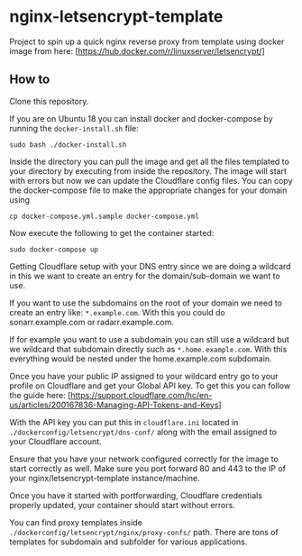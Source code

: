 # nginx-letsencrypt-template
Project to spin up a quick nginx reverse proxy from template using docker image from here: [https://hub.docker.com/r/linuxserver/letsencrypt/]

## How to

Clone this repository.

If you are on Ubuntu 18 you can install docker and docker-compose by running the `docker-install.sh` file:
```
sudo bash ./docker-install.sh
```

Inside the directory you can pull the image and get all the files templated to your directory by executing from inside the repository. The image will start with errors but now we can update the Cloudflare config files. You can copy the docker-compose file to make the appropriate changes for your domain using
```
cp docker-compose.yml.sample docker-compose.yml
```

Now execute the following to get the container started:
```
sudo docker-compose up
```

Getting Cloudflare setup with your DNS entry since we are doing a wildcard in this we want to create an entry for the domain/sub-domain we want to use.

If you want to use the subdomains on the root of your domain we need to create an entry like: `*.example.com`. With this you could do sonarr.example.com or radarr.example.com.

If for example you want to use a subdomain you can still use a wildcard but we wildcard that subdomain directly such as `*.home.example.com`. With this everything would be nested under the home.example.com subdomain.

Once you have your public IP assigned to your wildcard entry go to your profile on Cloudflare and get your Global API key. To get this you can follow the guide here: [https://support.cloudflare.com/hc/en-us/articles/200167836-Managing-API-Tokens-and-Keys]

With the API key you can put this in `cloudflare.ini` located in `./dockerconfig/letsencrypt/dns-conf/` along with the email assigned to your Cloudflare account.

Ensure that you have your network configured correctly for the image to start correctly as well. Make sure you port forward 80 and 443 to the IP of your nginx/letsencrypt-template instance/machine.

Once you have it started with portforwarding, Cloudflare credentials properly updated, your container should start without errors.

You can find proxy templates inside `./dockerconfig/letsencrypt/nginx/proxy-confs/` path. There are tons of templates for subdomain and subfolder for various applications.